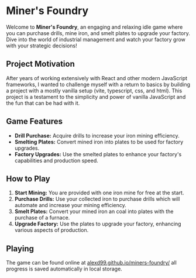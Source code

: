 # Miner's Foundry

Welcome to **Miner's Foundry**, an engaging and relaxing idle game where you can purchase drills, mine iron, and smelt plates to upgrade your factory. Dive into the world of industrial management and watch your factory grow with your strategic decisions!

## Project Motivation

After years of working extensively with React and other modern JavaScript frameworks, I wanted to challenge myself with a return to basics by building a project with a mostly vanilla setup (vite, typescript, css, and html). This project is a testament to the simplicity and power of vanilla JavaScript and the fun that can be had with it.

## Game Features

- **Drill Purchase:** Acquire drills to increase your iron mining efficiency.
- **Smelting Plates:** Convert mined iron into plates to be used for factory upgrades.
- **Factory Upgrades:** Use the smelted plates to enhance your factory's capabilities and production speed.

## How to Play

1. **Start Mining:** You are provided with one iron mine for free at the start.
2. **Purchase Drills:** Use your collected iron to purchase drills which will automate and increase your mining efficiency.
3. **Smelt Plates:** Convert your mined iron an coal into plates with the purchase of a furnace.
4. **Upgrade Factory:** Use the plates to upgrade your factory, enhancing various aspects of production.

## Playing

The game can be found online at [alexd99.github.io/miners-foundry/](https://alexd99.github.io/miners-foundry/) all progress is saved automatically in local storage.
